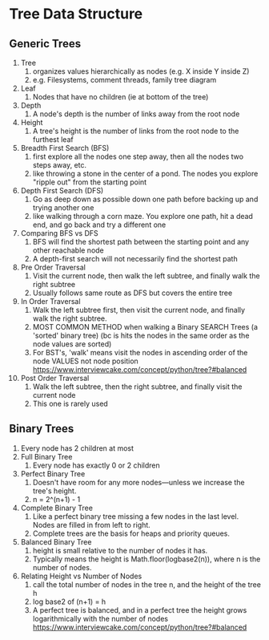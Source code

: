 # Tree Data Structure

## Generic Trees

1. Tree
   1. organizes values hierarchically as nodes (e.g. X inside Y inside Z)
   2. e.g. Filesystems, comment threads, family tree diagram
2. Leaf
   1. Nodes that have no children (ie at bottom of the tree)
3. Depth
   1. A node's depth is the number of links away from the root node
4. Height
   1. A tree's height is the number of links from the root node to the furthest leaf
5. Breadth First Search (BFS)
   1. first explore all the nodes one step away, then all the nodes two steps away, etc.
   2. like throwing a stone in the center of a pond. The nodes you explore "ripple out" from the starting point
6. Depth First Search (DFS)
   1. Go as deep down as possible down one path before backing up and trying another one
   2. like walking through a corn maze. You explore one path, hit a dead end, and go back and try a different one
7. Comparing BFS vs DFS
   1. BFS will find the shortest path between the starting point and any other reachable node
   2. A depth-first search will not necessarily find the shortest path
8. Pre Order Traversal
   1. Visit the current node, then walk the left subtree, and finally walk the right subtree
   2. Usually follows same route as DFS but covers the entire tree
9. In Order Traversal
   1. Walk the left subtree first, then visit the current node, and finally walk the right subtree.
   2. MOST COMMON METHOD when walking a Binary SEARCH Trees (a 'sorted' binary tree) (bc is hits the nodes in the same order as the node values are sorted)
   3. For BST's, 'walk' means visit the nodes in ascending order of the node VALUES not node position <https://www.interviewcake.com/concept/python/tree?#balanced>
10. Post Order Traversal
    1. Walk the left subtree, then the right subtree, and finally visit the current node
    2. This one is rarely used

## Binary Trees

1. Every node has 2 children at most
2. Full Binary Tree
   1. Every node has exactly 0 or 2 children
3. Perfect Binary Tree
   1. Doesn't have room for any more nodes—unless we increase the tree's height.
   2. n = 2^(n+1) - 1
4. Complete Binary Tree
   1. Like a perfect binary tree missing a few nodes in the last level. Nodes are filled in from left to right.
   2. Complete trees are the basis for heaps and priority queues.
5. Balanced Binary Tree
   1. height is small relative to the number of nodes it has.
   2. Typically means the height is Math.floor(logbase2(n)), where n is the number of nodes.
6. Relating Height vs Number of Nodes
   1. call the total number of nodes in the tree n, and the height of the tree h
   2. log base2 of (n+1) = h
   3. A perfect tree is balanced, and in a perfect tree the height grows logarithmically with the number of nodes <https://www.interviewcake.com/concept/python/tree?#balanced>
